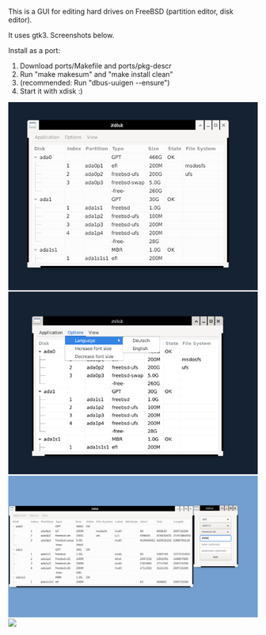 


This is a GUI for editing hard drives on FreeBSD (partition editor, disk editor).

It uses gtk3. Screenshots below.

Install as a port:
1. Download ports/Makefile and ports/pkg-descr
2. Run "make makesum" and "make install clean"
3. (recommended: Run "dbus-uuigen --ensure")
4. Start it with xdisk :)

![](screenshot/xdisk-1.png)
![](screenshot/xdisk-2.png)
![](screenshot/xdisk-3.png)
![](screenshot/xdisk-4.png)

